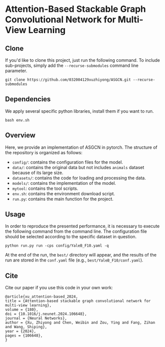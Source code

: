 # Attention-Based Stackable Graph Convolutional Network for Multi-View Learning

## Clone
If you'd like to clone this project, 
just run the following command. 
To include sub-projects, 
simply add the `--recurse-submodules` command line parameter.
```shell
git clone https://github.com/032004129xuzhiyong/ASGCN.git --recurse-submodules
```

## Dependencies
We apply several specific python libraries, install them if you want to run.
```shell
bash env.sh
```

## Overview
Here, we provide an implementation of ASGCN in pytorch. 
The structure of the repository is organized as follows:
* `config/`: contains the configuration files for the model.
* `data/`: contains the original data but not includes `animals` dataset because of its large size.
* `datasets/`: contains the code for loading and processing the data.
* `models/`: contains the implementation of the model.
* `mytool`: contains the tool scripts.
* `env.sh`: contains the environment download script.
* `run.py`: contains the main function for the project.

## Usage
In order to reproduce the presented performance, 
it is necessary to execute the following command from the command line. 
The configuration file should be selected 
according to the specific dataset in question.
```shell
python run.py run -cps config/YaleB_F10.yaml -q
```
At the end of the run, the `best/` directory will appear, 
and the results of the run are stored in the `conf.yaml` file (e.g., `best/YaleB_F10/conf.yaml`).

## Cite
Cite our paper if you use this code in your own work:
```
@article{xu_attention-based_2024,
title = {Attention-based stackable graph convolutional network for multi-view learning},
volume = {180},
doi = {10.1016/j.neunet.2024.106648},
journal = {Neural Networks},
author = {Xu, Zhiyong and Chen, Weibin and Zou, Ying and Fang, Zihan and Wang, Shiping},
year = {2024},
pages = {106648},
}
```
